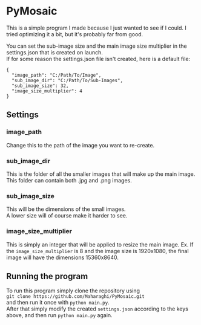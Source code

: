 # PyMosaic

This is a simple program I made because I just wanted to see if I could.
I tried optimizing it a bit, but it's probably far from good.

You can set the sub-image size and the main image size multiplier in the settings.json that is created on launch.  
If for some reason the settings.json file isn't created, here is a default file:
```
{
  "image_path": "C:/Path/To/Image",
  "sub_image_dir": "C:/Path/To/Sub-Images",
  "sub_image_size": 32,
  "image_size_multiplier": 4
}
```

## Settings

### image_path
Change this to the path of the image you want to re-create.

### sub_image_dir
This is the folder of all the smaller images that will make up the main image.  
This folder can contain both .jpg and .png images.

### sub_image_size
This will be the dimensions of the small images.  
A lower size will of course make it harder to see.

### image_size_multiplier
This is simply an integer that will be applied to resize the main image.
Ex. If the `image_size_multiplier` is 8 and the image size is 1920x1080, the final image will have the dimensions 15360x8640.

## Running the program
To run this program simply clone the repository using  
`git clone https://github.com/Maharaghi/PyMosaic.git`  
and then run it once with `python main.py`.  
After that simply modify the created `settings.json` according to the keys above, and then run `python main.py` again.
